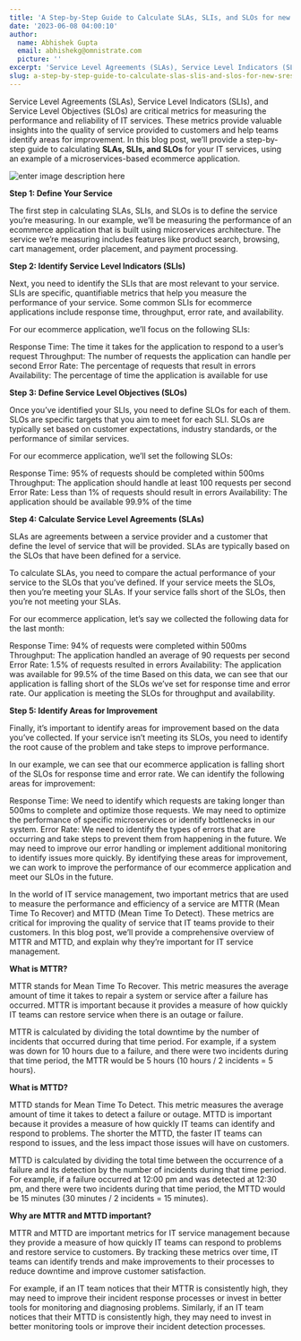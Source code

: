 ```yaml
---
title: 'A Step-by-Step Guide to Calculate SLAs, SLIs, and SLOs for new SREs'
date: '2023-06-08 04:00:10'
author:
  name: Abhishek Gupta
  email: abhishekg@omnistrate.com
  picture: ''
excerpt: 'Service Level Agreements (SLAs), Service Level Indicators (SLIs), and Service Level Objectives (SLOs) are critical metrics for measuring the performance and reliability of IT services.'
slug: a-step-by-step-guide-to-calculate-slas-slis-and-slos-for-new-sres
---
```


Service Level Agreements (SLAs), Service Level Indicators (SLIs), and Service Level Objectives (SLOs) are critical metrics for measuring the performance and reliability of IT services. These metrics provide valuable insights into the quality of service provided to customers and help teams identify areas for improvement. In this blog post, we’ll provide a step-by-step guide to calculating **SLAs, SLIs, and SLOs** for your IT services, using an example of a microservices-based ecommerce application.

![enter image description here][1]

**Step 1: Define Your Service**

The first step in calculating SLAs, SLIs, and SLOs is to define the service you’re measuring. In our example, we’ll be measuring the performance of an ecommerce application that is built using microservices architecture. The service we’re measuring includes features like product search, browsing, cart management, order placement, and payment processing.

**Step 2: Identify Service Level Indicators (SLIs)**

Next, you need to identify the SLIs that are most relevant to your service. SLIs are specific, quantifiable metrics that help you measure the performance of your service. Some common SLIs for ecommerce applications include response time, throughput, error rate, and availability.

For our ecommerce application, we’ll focus on the following SLIs:

Response Time: The time it takes for the application to respond to a user’s request
Throughput: The number of requests the application can handle per second
Error Rate: The percentage of requests that result in errors
Availability: The percentage of time the application is available for use

**Step 3: Define Service Level Objectives (SLOs)**

Once you’ve identified your SLIs, you need to define SLOs for each of them. SLOs are specific targets that you aim to meet for each SLI. SLOs are typically set based on customer expectations, industry standards, or the performance of similar services.

For our ecommerce application, we’ll set the following SLOs:

Response Time: 95% of requests should be completed within 500ms
Throughput: The application should handle at least 100 requests per second
Error Rate: Less than 1% of requests should result in errors
Availability: The application should be available 99.9% of the time

**Step 4: Calculate Service Level Agreements (SLAs)**

SLAs are agreements between a service provider and a customer that define the level of service that will be provided. SLAs are typically based on the SLOs that have been defined for a service.

To calculate SLAs, you need to compare the actual performance of your service to the SLOs that you’ve defined. If your service meets the SLOs, then you’re meeting your SLAs. If your service falls short of the SLOs, then you’re not meeting your SLAs.

For our ecommerce application, let’s say we collected the following data for the last month:

Response Time: 94% of requests were completed within 500ms
Throughput: The application handled an average of 90 requests per second
Error Rate: 1.5% of requests resulted in errors
Availability: The application was available for 99.5% of the time
Based on this data, we can see that our application is falling short of the SLOs we’ve set for response time and error rate. Our application is meeting the SLOs for throughput and availability.

**Step 5: Identify Areas for Improvement**

Finally, it’s important to identify areas for improvement based on the data you’ve collected. If your service isn’t meeting its SLOs, you need to identify the root cause of the problem and take steps to improve performance.

In our example, we can see that our ecommerce application is falling short of the SLOs for response time and error rate. We can identify the following areas for improvement:

Response Time: We need to identify which requests are taking longer than 500ms to complete and optimize those requests. We may need to optimize the performance of specific microservices or identify bottlenecks in our system.
Error Rate: We need to identify the types of errors that are occurring and take steps to prevent them from happening in the future. We may need to improve our error handling or implement additional monitoring to identify issues more quickly.
By identifying these areas for improvement, we can work to improve the performance of our ecommerce application and meet our SLOs in the future.

In the world of IT service management, two important metrics that are used to measure the performance and efficiency of a service are MTTR (Mean Time To Recover) and MTTD (Mean Time To Detect). These metrics are critical for improving the quality of service that IT teams provide to their customers. In this blog post, we’ll provide a comprehensive overview of MTTR and MTTD, and explain why they’re important for IT service management.

**What is MTTR?**

MTTR stands for Mean Time To Recover. This metric measures the average amount of time it takes to repair a system or service after a failure has occurred. MTTR is important because it provides a measure of how quickly IT teams can restore service when there is an outage or failure.

MTTR is calculated by dividing the total downtime by the number of incidents that occurred during that time period. For example, if a system was down for 10 hours due to a failure, and there were two incidents during that time period, the MTTR would be 5 hours (10 hours / 2 incidents = 5 hours).

**What is MTTD?**

MTTD stands for Mean Time To Detect. This metric measures the average amount of time it takes to detect a failure or outage. MTTD is important because it provides a measure of how quickly IT teams can identify and respond to problems. The shorter the MTTD, the faster IT teams can respond to issues, and the less impact those issues will have on customers.

MTTD is calculated by dividing the total time between the occurrence of a failure and its detection by the number of incidents during that time period. For example, if a failure occurred at 12:00 pm and was detected at 12:30 pm, and there were two incidents during that time period, the MTTD would be 15 minutes (30 minutes / 2 incidents = 15 minutes).

**Why are MTTR and MTTD important?**

MTTR and MTTD are important metrics for IT service management because they provide a measure of how quickly IT teams can respond to problems and restore service to customers. By tracking these metrics over time, IT teams can identify trends and make improvements to their processes to reduce downtime and improve customer satisfaction.

For example, if an IT team notices that their MTTR is consistently high, they may need to improve their incident response processes or invest in better tools for monitoring and diagnosing problems. Similarly, if an IT team notices that their MTTD is consistently high, they may need to invest in better monitoring tools or improve their incident detection processes.


  [1]: https://miro.medium.com/v2/resize:fit:640/format:webp/1*D-oQDOYy4CL0YocbyL8hlg.png
